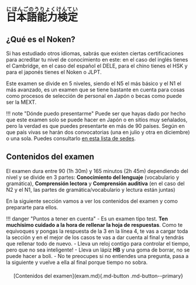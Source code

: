 # <ruby>日本語能力検定<rt>にほんごのうりょくけんてい</rt></ruby>

## ¿Qué es el Noken?

Si has estudiado otros idiomas, sabrás que existen ciertas certificaciones para acreditar tu nivel de conocimiento en este: en el caso del inglés tienes el Cambridge, en el caso del español el DELE, para el chino tienes el HSK y para el japonés tienes el Noken o JLPT.

Este examen se divide en 5 niveles, siendo el N5 el más básico y el N1 el más avanzado, es un examen que se tiene bastante en cuenta para cosas como procesos de selección de personal en Japón o becas como puede ser la MEXT.

!!! note "Dónde puedo presentarme"
    Puede ser que hayas dado por hecho que este examen solo se puede hacer en Japón o en sitios muy señalados, pero la verdad es que puedes presentarte en más de 90 países. Según en que país vivas se harán dos convocatorias (una en julio y otra en diciembre) o una sola. Puedes consultarlo [en esta lista de sedes](https://www.jlpt.jp/e/application/overseas_list.html).

## Contenidos del examen
El examen dura entre 90 (1h 30m) y 165 minutos (2h 45m) dependiendo del nivel y se divide en 3 partes: **Conocimiento del lenguaje** (vocabulario y gramática), **Comprensión lectora** y **Comprensión auditiva** (en el caso del N2 y el N1, las partes de gramática/vocabulario y lectura están juntas)

En la siguiente sección vamos a ver los contenidos del examen y como prepararte para ellos.

!!! danger "Puntos a tener en cuenta"
    - Es un examen tipo test. **Ten muchísimo cuidado a la hora de rellenar la hoja de respuestas**. Como te equivoques y pongas la respuesta de la 3 en la línea 4, te vas a cargar toda la sección y en el mejor de los casos te vas a dar cuenta al final y tendrás que rellenar todo de nuevo.
    - Lleva un reloj contigo para controlar el tiempo, pero que no sea inteligente!
    - Lleva un lápiz **HB** y una goma de borrar, no se puede hacer a boli.
    - No te preocupes si no entiendes una pregunta, pasa a la siguiente y vuelve a ella al final porque tiempo no sobra.


<div style="margin-top: 20px;width:full;display:flex;justify-content:center;" markdown="1">
  [Contenidos del examen](exam.md){.md-button .md-button--primary}
</div>